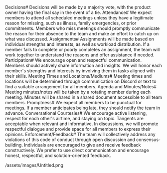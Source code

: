 Decisions#
Decisions will be made by a majority vote, with the product owner having the final say in the event of a tie.
Attendance#
We expect members to attend all scheduled meetings unless they have a legitimate reason for missing, such as illness, family emergencies, or prior commitments.
Members who miss meetings should promptly communicate the reason for their absence to the team and make an effort to catch up on what was discussed.
Assignments#
Assignments will be made based on individual strengths and interests, as well as workload distribution.
If a member fails to complete or poorly completes an assignment, the team will work together to understand the reasons and offer assistance if needed.
Participation#
We encourage open and respectful communication. Members should actively share information and insights.
We will honor each member's strengths and interests by involving them in tasks aligned with their skills.
Meeting Times and Locations/Mediums#
Meeting times and locations will be determined through communication on Discord or text to find a suitable arrangement for all members.
Agenda and Minutes/Notes#
Meeting minutes/notes will be taken by a rotating member during each meeting. Minutes will be shared in a shared document accessible to all team members.
Promptness#
We expect all members to be punctual for meetings. If a member anticipates being late, they should notify the team in advance.
Conversational Courtesies#
We encourage active listening, respect for each other's airtime, and staying on topic. Tangents are acceptable when relevant and informative.
In discussions, we will promote respectful dialogue and provide space for all members to express their opinions.
Enforcement/Feedback#
The team will collectively address any violations of this code of conduct through open discussion and consensus-building.
Individuals are encouraged to give and receive feedback constructively. We prefer to use direct communication and encourage honest, respectful, and solution-oriented feedback.

/assets/images/Untitled.png
